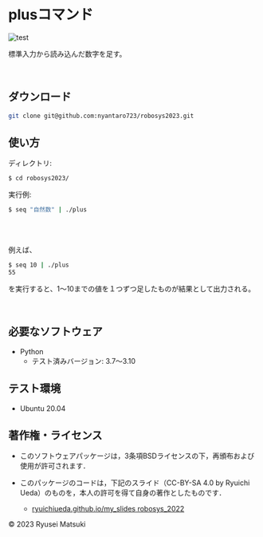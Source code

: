 # plusコマンド

![test](https://github.com/nyantaro723/robosys2023/actions/workflows/test.yml/badge.svg)

標準入力から読み込んだ数字を足す。

<br>

## ダウンロード

```bash
git clone git@github.com:nyantaro723/robosys2023.git
```

## 使い方

ディレクトリ:

```bash
$ cd robosys2023/  
```  


実行例:

```bash
$ seq "自然数" | ./plus
```
<br>
<br>
   
例えば、

```bash
$ seq 10 | ./plus 
55
```

を実行すると、1～10までの値を１つずつ足したものが結果として出力される。
  
<br>

## 必要なソフトウェア

* Python
  * テスト済みバージョン: 3.7～3.10


## テスト環境

* Ubuntu 20.04

## 著作権・ライセンス
* このソフトウェアパッケージは，3条項BSDライセンスの下，再頒布および使用が許可されます．

* このパッケージのコードは，下記のスライド（CC-BY-SA 4.0 by Ryuichi Ueda）のものを，本人の許可を得て自身の著作としたものです．
    * [ryuichiueda.github.io/my_slides robosys_2022](https://github.com/ryuichiueda/my_slides/tree/master/robosys_2022) 

© 2023 Ryusei Matsuki
